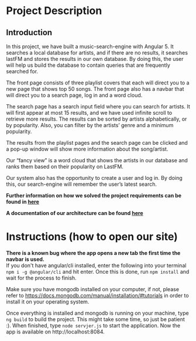 # Project Description  

## Introduction  

In this project, we have built a music-search-engine with Angular 5. It searches a local database for artists, and if there are no results, it searches lastFM and stores the results in our own database. By doing this, the user will help us build the database to contain queries that are frequently searched for.

The front page consists of three playlist covers that each will direct you to a new page that shows top 50 songs. The front page also has a navbar that will direct you to a search page, log in and a word cloud.

The search page has a search input field where you can search for artists. It will first appear at most 15 results, and we have used infinite scroll to retrieve more results. The results can be sorted by artists alphabetically, or by popularity. Also, you can filter by the artists’ genre and a minimum popularity.

The results from the playlist pages and the search page can be clicked and a pop-up window will show more information about the song/artist.

Our “fancy view” is a word cloud that shows the artists in our database and ranks them based on their popularity on LastFM.

Our system also has the opportunity to create a user and log in. By doing this, our search-engine will remember the user’s latest search.


**Further information on how we solved the project requirements can be found in [here](Documentation.pdf)**

**A documentation of our architecture can be found [here](Architecture.md)**


# Instructions (how to open our site)  
**There is a known bug where the app opens a new tab the first time the navbar is used.**  
If you don't have angular/cli installed, enter the following into your terminal `npm i -g @angular/cli` and hit enter.
Once this is done, run `npm install` and wait for the process to finish.

Make sure you have mongodb installed on your computer, if not, please refer to https://docs.mongodb.com/manual/installation/#tutorials in order to install it on your operating system.

Once everything is installed and mongodb is running on your machine, type `ng build` to build the project. This might take some time, so just be patient :). When finished, type `node servjer.js` to start the application. Now the app is available on http://localhost:8084.
